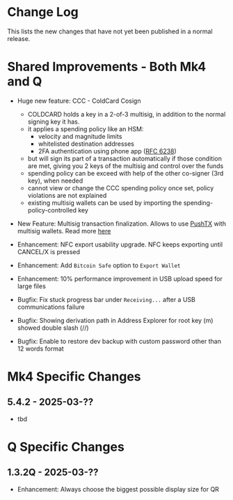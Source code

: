 # Change Log

This lists the new changes that have not yet been published in a normal release.


# Shared Improvements - Both Mk4 and Q

- Huge new feature: CCC - ColdCard Cosign
    - COLDCARD holds a key in a 2-of-3 multisig, in addition to the normal signing key it has.
    - it applies a spending policy like an HSM:
        - velocity and magnitude limits
        - whitelisted destination addresses
        - 2FA authentication using phone app ([RFC 6238](https://www.rfc-editor.org/rfc/rfc6238))
    - but will sign its part of a transaction automatically if those condition are met, 
      giving you 2 keys of the multisig and control over the funds
    - spending policy can be exceed with help of the other co-signer (3rd key), when needed
    - cannot view or change the CCC spending policy once set, policy violations are not explained
    - existing multisig wallets can be used by importing the spending-policy-controlled key

- New Feature: Multisig transaction finalization. Allows to use [PushTX](https://pushtx.org/) with multisig wallets.
  Read more [here](https://github.com/Coldcard/firmware/blob/master/docs/limitations.md#p2sh--multisig)
- Enhancement: NFC export usability upgrade. NFC keeps exporting until CANCEL/X is pressed
- Enhancement: Add `Bitcoin Safe` option to `Export Wallet`
- Enhancement: 10% performance improvement in USB upload speed for large files
- Bugfix: Fix stuck progress bar under `Receiving...` after a USB communications failure
- Bugfix: Showing derivation path in Address Explorer for root key (m) showed double slash (//)
- Bugfix: Enable to restore dev backup with custom password other than 12 words format 


# Mk4 Specific Changes

## 5.4.2 - 2025-03-??

- tbd


# Q Specific Changes

## 1.3.2Q - 2025-03-??

- Enhancement: Always choose the biggest possible display size for QR
